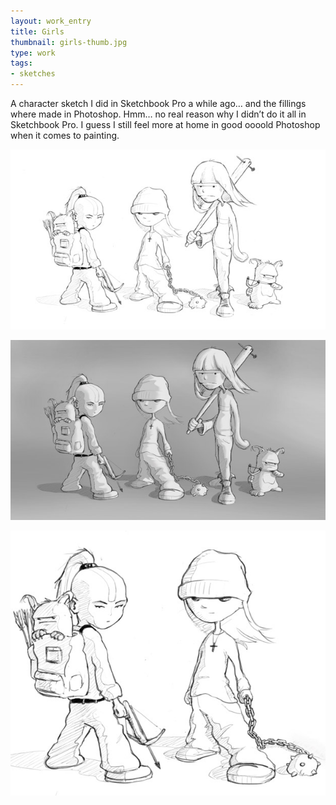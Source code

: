 ```yaml
---
layout: work_entry
title: Girls
thumbnail: girls-thumb.jpg
type: work
tags: 
- sketches
---
```


A character sketch I did in Sketchbook Pro a while ago… and the fillings where made in Photoshop. Hmm… no real reason why I didn’t do it all in Sketchbook Pro. I guess I still feel more at home in good oooold Photoshop when it comes to painting.

<p><img src="/assets/images/work/2010-06-15_girls_1.jpg" class="illustration" title="Illustration 1" alt="Illustration 1"></p>

<p><img src="/assets/images/work/2010-06-15_girls_2.jpg" class="illustration" title="Illustration 2" alt="Illustration 2"></p>

<p><img src="/assets/images/work/2010-06-15_girls_3.jpg" class="illustration" title="Illustration 3" alt="Illustration 3"></p>

